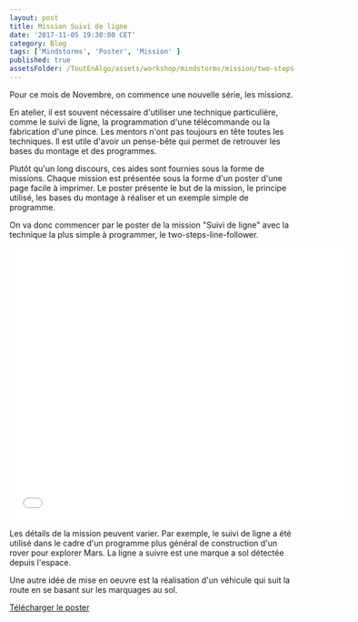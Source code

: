 ```yaml
---
layout: post
title: Mission Suivi de ligne
date: '2017-11-05 19:30:00 CET'
category: Blog
tags: ['Mindstorms', 'Poster', 'Mission' ]
published: true
assetsFolder: /ToutEnAlgo/assets/workshop/mindstorms/mission/two-steps-line-follower
---
```


Pour ce mois de Novembre, on commence une nouvelle série, les missionz.

En atelier, il est souvent nécessaire d'utiliser une technique particulière, comme le suivi de ligne, la programmation d'une télécommande ou la fabrication d'une pince. Les mentors n'ont pas toujours en tête toutes les techniques. Il est utile d'avoir un pense-bête qui permet de retrouver les bases du montage et des programmes.

Plutôt qu'un long discours, ces aides sont fournies sous la forme de missions. Chaque mission est présentée sous la forme d'un poster d'une page facile à imprimer. Le poster présente le but de la mission, le principe utilisé, les bases du montage à réaliser et un exemple simple de programme.

On va donc commencer par le poster de la mission "Suivi de ligne" avec la technique la plus simple à programmer, le two-steps-line-follower.


<embed src="{{page.assetsFolder}}/two-steps-line-follower.pdf" width="600px" height="480px" />


Les détails de la mission peuvent varier. Par exemple, le suivi de ligne a été utilisé dans le cadre d'un programme plus général de construction d'un rover pour explorer Mars. La ligne a suivre est une marque a sol détectée depuis l'espace.

Une autre idée de mise en oeuvre est la réalisation d'un véhicule qui suit la route en se basant sur les marquages au sol.

[Télécharger le poster]({{page.assetsFolder}}/two-steps-line-follower.pdf)

